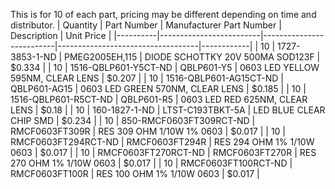 This is for 10 of each part, pricing may be different depending on time and distributor.
| Quantity | Part Number             | Manufacturer Part Number | Description                       | Unit Price |
|----------|-------------------------|--------------------------|-----------------------------------|------------|
| 10       | 1727-3853-1-ND          | PMEG2005EH,115           | DIODE SCHOTTKY 20V 500MA SOD123F  | $0.334     |
| 10       | 1516-QBLP601-Y5CT-ND    | QBLP601-Y5               | 0603 LED YELLOW 595NM, CLEAR LENS | $0.207     |
| 10       | 1516-QBLP601-AG15CT-ND  | QBLP601-AG15             | 0603 LED GREEN 570NM, CLEAR LENS  | $0.185     |
| 10       | 1516-QBLP601-R5CT-ND    | QBLP601-R5               | 0603 LED RED 625NM, CLEAR LENS    | $0.18      |
| 10       | 160-1827-1-ND           | LTST-C193TBKT-5A         | LED BLUE CLEAR CHIP SMD           | $0.234     |
| 10       | 850-RMCF0603FT309RCT-ND | RMCF0603FT309R           | RES 309 OHM 1/10W 1% 0603         | $0.017     |
| 10       | RMCF0603FT294RCT-ND     | RMCF0603FT294R           | RES 294 OHM 1% 1/10W 0603         | $0.017     |
| 10       | RMCF0603FT270RCT-ND     | RMCF0603FT270R           | RES 270 OHM 1% 1/10W 0603         | $0.017     |
| 10       | RMCF0603FT100RCT-ND     | RMCF0603FT100R           | RES 100 OHM 1% 1/10W 0603         | $0.017     |